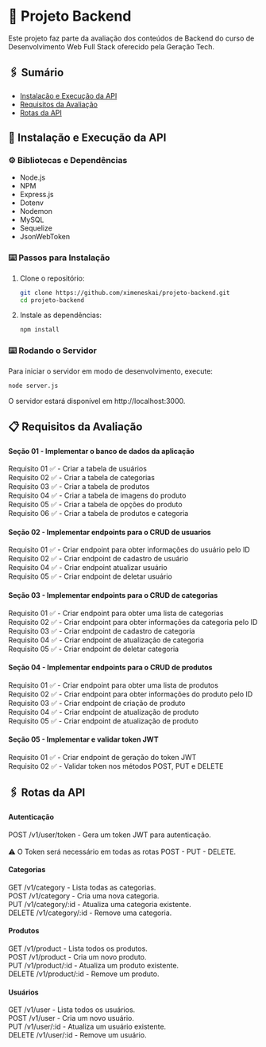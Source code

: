 # 🚀 Projeto Backend

Este projeto faz parte da avaliação dos conteúdos de Backend do curso de Desenvolvimento Web Full Stack oferecido pela Geração Tech. 

## 🖇️ Sumário

- [Instalação e Execução da API](#instalação-e-execução-da-api)
- [Requisitos da Avaliação](#requisitos-da-avaliação)
- [Rotas da API](#rotas-da-api)

## 🔧 Instalação e Execução da API

### ⚙️ Bibliotecas e Dependências

- Node.js
- NPM
- Express.js
- Dotenv
- Nodemon 
- MySQL
- Sequelize
- JsonWebToken

### ⌨️ Passos para Instalação

1. Clone o repositório:
    ```bash
    git clone https://github.com/ximeneskai/projeto-backend.git
    cd projeto-backend
    ```

2. Instale as dependências:
    ```bash
    npm install
    ```

### ⌨️ Rodando o Servidor

Para iniciar o servidor em modo de desenvolvimento, execute:

```bash
node server.js
```
O servidor estará disponível em http://localhost:3000.

## 📋 Requisitos da Avaliação

#### Seção 01 - Implementar o banco de dados da aplicação
Requisito 01 ✅ - Criar a tabela de usuários  <br>
Requisito 02 ✅ - Criar a tabela de categorias <br>
Requisito 03 ✅ - Criar a tabela de produtos <br>
Requisito 04 ✅ - Criar a tabela de imagens do produto <br>
Requisito 05 ✅ - Criar a tabela de opções do produto <br>
Requisito 06 ✅ - Criar a tabela de produtos e categoria <br>

#### Seção 02 - Implementar endpoints para o CRUD de usuarios
Requisito 01 ✅ - Criar endpoint para obter informações do usuário pelo ID <br>
Requisito 02 ✅ - Criar endpoint de cadastro de usuário <br>
Requisito 04 ✅ - Criar endpoint atualizar usuário <br>
Requisito 05 ✅ - Criar endpoint de deletar usuário <br>

#### Seção 03 - Implementar endpoints para o CRUD de categorias
Requisito 01 ✅ - Criar endpoint para obter uma lista de categorias <br>
Requisito 02 ✅ - Criar endpoint para obter informações da categoria pelo ID <br>
Requisito 03 ✅ - Criar endpoint de cadastro de categoria <br>
Requisito 04 ✅ - Criar endpoint de atualização de categoria <br>
Requisito 05 ✅ - Criar endpoint de deletar categoria <br>

#### Seção 04 - Implementar endpoints para o CRUD de produtos
Requisito 01 ✅ - Criar endpoint para obter uma lista de produtos <br>
Requisito 02 ✅ - Criar endpoint para obter informações do produto pelo ID <br>
Requisito 03 ✅ - Criar endpoint de criação de produto <br>
Requisito 04 ✅ - Criar endpoint de atualização de produto <br>
Requisito 05 ✅ - Criar endpoint de atualização de produto <br>

#### Seção 05 - Implementar e validar token JWT
Requisito 01 ✅ - Criar endpoint de geração do token JWT <br>
Requisito 02 ✅ - Validar token nos métodos POST, PUT e DELETE <br>

## 🖇️ Rotas da API

#### Autenticação
POST /v1/user/token - Gera um token JWT para autenticação. <br>
<br>
⚠️ O Token será necessário em todas as rotas POST - PUT - DELETE.

#### Categorias
GET /v1/category - Lista todas as categorias.<br>
POST /v1/category - Cria uma nova categoria.<br>
PUT /v1/category/:id - Atualiza uma categoria existente.<br>
DELETE /v1/category/:id - Remove uma categoria.<br>

#### Produtos
GET /v1/product - Lista todos os produtos. <br>
POST /v1/product - Cria um novo produto. <br>
PUT /v1/product/:id - Atualiza um produto existente. <br>
DELETE /v1/product/:id - Remove um produto. <br>

#### Usuários
GET /v1/user - Lista todos os usuários.<br>
POST /v1/user - Cria um novo usuário.<br>
PUT /v1/user/:id - Atualiza um usuário existente.<br>
DELETE /v1/user/:id - Remove um usuário.<br>



